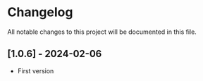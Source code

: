 # Changelog
All notable changes to this project will be documented in this file.

## [1.0.6] - 2024-02-06
- First version
